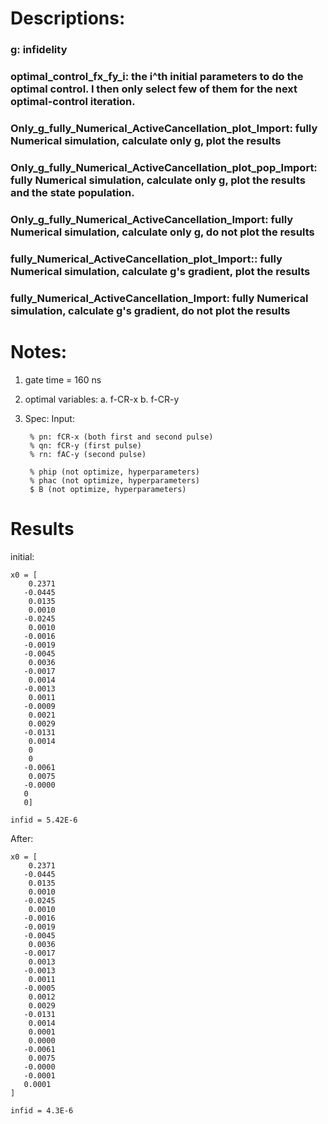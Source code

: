 # Descriptions:

### g: infidelity

### optimal_control_fx_fy_i: the i^th initial parameters to do the optimal control. I then only select few of them for the next optimal-control iteration.


### Only_g_fully_Numerical_ActiveCancellation_plot_Import: fully Numerical simulation, calculate  only g, plot the results

### Only_g_fully_Numerical_ActiveCancellation_plot_pop_Import: fully Numerical simulation, calculate  only g, plot the results and the state population.


### Only_g_fully_Numerical_ActiveCancellation_Import: fully Numerical simulation, calculate  only g, do not plot the results


### fully_Numerical_ActiveCancellation_plot_Import:: fully Numerical simulation, calculate  g's gradient, plot the results


### fully_Numerical_ActiveCancellation_Import: fully Numerical simulation, calculate  g's gradient, do not plot the results


# Notes:
1. gate time = 160 ns
2. optimal variables: 
a. f-CR-x
b. f-CR-y


3. Spec:
Input:

        % pn: fCR-x (both first and second pulse)
        % qn: fCR-y (first pulse)
        % rn: fAC-y (second pulse)

        % phip (not optimize, hyperparameters)
        % phac (not optimize, hyperparameters)
        $ B (not optimize, hyperparameters)


# Results

initial:

    x0 = [ 
        0.2371
       -0.0445
        0.0135
        0.0010
       -0.0245
        0.0010
       -0.0016
       -0.0019
       -0.0045
        0.0036
       -0.0017
        0.0014
       -0.0013
        0.0011
       -0.0009
        0.0021
        0.0029
       -0.0131
        0.0014
        0
        0
       -0.0061
        0.0075
       -0.0000
       0
       0]

    infid = 5.42E-6

After:

    x0 = [ 
        0.2371
       -0.0445
        0.0135
        0.0010
       -0.0245
        0.0010
       -0.0016
       -0.0019
       -0.0045
        0.0036
       -0.0017
        0.0013
       -0.0013
        0.0011
       -0.0005
        0.0012
        0.0029
       -0.0131
        0.0014
        0.0001
        0.0000
       -0.0061
        0.0075
       -0.0000
       -0.0001
       0.0001
    ]

    infid = 4.3E-6
